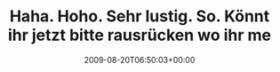 ---
retweeted: false
source: <a href="http://twitter.com" rel="nofollow">Twitter Web Client</a>
entities:
  hashtags: []
  symbols: []
  user_mentions: []
  urls: []
display_text_range:
- '0'
- '116'
favorite_count: '0'
id_str: '3423012406'
truncated: false
retweet_count: '0'
id: '3423012406'
created_at: Thu Aug 20 06:50:03 +0000 2009
favorited: false
full_text: Haha. Hoho. Sehr lustig. So. Könnt ihr jetzt bitte rausrücken wo ihr meinen
  iPod heute morgen wieder versteckt habt?
lang: de
tags:
- pesos/twitter
date: '2009-08-20T06:50:03+00:00'
src: https://twitter.com/bascht/status/3423012406
original_url: https://twitter.com/bascht/status/3423012406
type: twitter_tweet
text: Haha. Hoho. Sehr lustig. So. Könnt ihr jetzt bitte rausrücken wo ihr meinen
  iPod heute morgen wieder versteckt habt?
title: Haha. Hoho. Sehr lustig. So. Könnt ihr jetzt bitte rausrücken wo ihr me

---